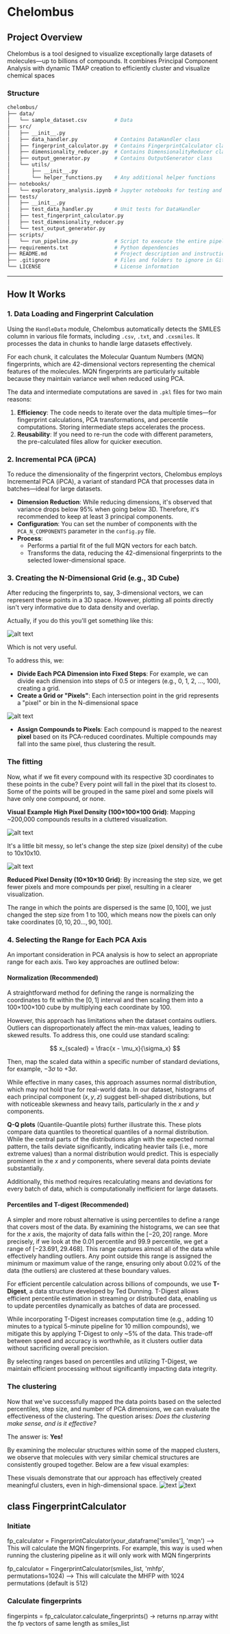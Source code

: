 # Chelombus

## Project Overview
Chelombus is a tool designed to visualize exceptionally large datasets of molecules—up to billions of compounds. It combines Principal Component Analysis with dynamic TMAP creation to efficiently cluster and visualize chemical spaces


### Structure

```bash
chelombus/
├── data/
│   └── sample_dataset.csv         # Data
├── src/
│   ├── __init__.py
│   ├── data_handler.py            # Contains DataHandler class
│   ├── fingerprint_calculator.py  # Contains FingerprintCalculator class
│   ├── dimensionality_reducer.py  # Contains DimensionalityReducer class
│   ├── output_generator.py        # Contains OutputGenerator class
│   └── utils/
│       ├── __init__.py
│       └── helper_functions.py    # Any additional helper functions
├── notebooks/
│   └── exploratory_analysis.ipynb # Jupyter notebooks for testing and analysis
├── tests/
│   ├── __init__.py
│   ├── test_data_handler.py       # Unit tests for DataHandler
│   ├── test_fingerprint_calculator.py
│   ├── test_dimensionality_reducer.py
│   └── test_output_generator.py
├── scripts/
│   └── run_pipeline.py            # Script to execute the entire pipeline
├── requirements.txt               # Python dependencies
├── README.md                      # Project description and instructions
├── .gitignore                     # Files and folders to ignore in Git
└── LICENSE                        # License information
```


---- 

## How It Works

### 1. Data Loading and Fingerprint Calculation

Using the `HandleData` module, Chelombus automatically detects the SMILES column in various file formats, including `.csv`, `.txt`, and `.cxsmiles`. It processes the data in chunks to handle large datasets effectively.

For each chunk, it calculates the Molecular Quantum Numbers (MQN) fingerprints, which are 42-dimensional vectors representing the chemical features of the molecules. MQN fingerprints are particularly suitable because they maintain variance well when reduced using PCA.

The data and intermediate computations are saved in `.pkl` files for two main reasons:

1. **Efficiency**: The code needs to iterate over the data multiple times—for fingerprint calculations, PCA transformations, and percentile computations. Storing intermediate steps accelerates the process.
2. **Reusability**: If you need to re-run the code with different parameters, the pre-calculated files allow for quicker execution.

### 2. Incremental PCA (iPCA)

To reduce the dimensionality of the fingerprint vectors, Chelombus employs Incremental PCA (iPCA), a variant of standard PCA that processes data in batches—ideal for large datasets.

- **Dimension Reduction**: While reducing dimensions, it's observed that variance drops below 95% when going below 3D. Therefore, it's recommended to keep at least 3 principal components.
- **Configuration**: You can set the number of components with the `PCA_N_COMPONENTS` parameter in the `config.py` file.
- **Process**:
    - Performs a partial fit of the full MQN vectors for each batch.
    - Transforms the data, reducing the 42-dimensional fingerprints to the selected lower-dimensional space.

### 3. Creating the N-Dimensional Grid (e.g., 3D Cube)

After reducing the fingerprints to, say, 3-dimensional vectors, we can represent these points in a 3D space. However, plotting all points directly isn't very informative due to data density and overlap.

Actually, if you do this you'll get something like this:

![alt text](images/output-1.png)

Which is not very useful. 

To address this, we:

- **Divide Each PCA Dimension into Fixed Steps**: For example, we can divide each dimension into steps of 0.5 or integers (e.g., 0, 1, 2, ..., 100), creating a grid.
- **Create a Grid or "Pixels"**: Each intersection point in the grid represents a "pixel" or bin in the N-dimensional space

![alt text](images/grid-cube.png)
 
- **Assign Compounds to Pixels**: Each compound is mapped to the nearest **pixel** based on its PCA-reduced coordinates. Multiple compounds may fall into the same pixel, thus clustering the result. 
### The fitting
Now, what if we fit every compound with its respective 3D coordinates to these points in the cube? Every point will fall in the pixel that its closest to. Some of the points will be grouped in the same pixel and some pixels will have only one compound, or none. 

**Visual** **Example**
**High Pixel Density (100×100×100 Grid)**: Mapping ~200,000 compounds results in a cluttered visualization.

![alt text](images/smiles-grid.png)



It's a little bit messy, so let's change the step size (pixel density) of the cube to 10x10x10. 

![alt text](images/smaller-grid.png)

**Reduced Pixel Density (10×10×10 Grid)**: By increasing the step size, we get fewer pixels and more compounds per pixel, resulting in a clearer visualization.

The range in which the points are dispersed is the same $[0, 100]$, we just changed the step size from 1 to 100, which means now the pixels can only take coordinates $[0, 10, 20 ..., 90, 100]$. 

### 4. Selecting the Range for Each PCA Axis

An important consideration in PCA analysis is how to select an appropriate range for each axis. Two key approaches are outlined below:

#### Normalization (Recommended)

A straightforward method for defining the range is normalizing the coordinates to fit within the $[0,1]$ interval and then scaling them into a 100×100×100 cube by multiplying each coordinate by 100. 

However, this approach has limitations when the dataset contains outliers. Outliers can disproportionately affect the min-max values, leading to skewed results. To address this, one could use standard scaling:

$$
x_{scaled} = \frac{x - \mu_x}{\sigma_x}
$$

Then, map the scaled data within a specific number of standard deviations, for example, $-3\sigma$ to $+3\sigma$.

While effective in many cases, this approach assumes normal distribution, which may not hold true for real-world data. In our dataset, histograms of each principal component $(x, y, z)$ suggest bell-shaped distributions, but with noticeable skewness and heavy tails, particularly in the $x$ and $y$ components.

**Q-Q plots** (Quantile-Quantile plots) further illustrate this. These plots compare data quantiles to theoretical quantiles of a normal distribution. While the central parts of the distributions align with the expected normal pattern, the tails deviate significantly, indicating heavier tails (i.e., more extreme values) than a normal distribution would predict. This is especially prominent in the $x$ and $y$ components, where several data points deviate substantially.

Additionally, this method requires recalculating means and deviations for every batch of data, which is computationally inefficient for large datasets.

#### Percentiles and T-digest (Recommended)

A simpler and more robust alternative is using percentiles to define a range that covers most of the data. By examining the histograms, we can see that for the $x$ axis, the majority of data falls within the $[-20, 20]$ range. More precisely, if we look at the 0.01 percentile and 99.9 percentile, we get a range of $[-23.691, 29.468]$. This range captures almost all of the data while effectively handling outliers. Any point outside this range is assigned the minimum or maximum value of the range, ensuring only about 0.02% of the data (the outliers) are clustered at these boundary values.

For efficient percentile calculation across billions of compounds, we use **T-Digest**, a data structure developed by Ted Dunning. T-Digest allows efficient percentile estimation in streaming or distributed data, enabling us to update percentiles dynamically as batches of data are processed.

While incorporating T-Digest increases computation time (e.g., adding 10 minutes to a typical 5-minute pipeline for 10 million compounds), we mitigate this by applying T-Digest to only ~5% of the data. This trade-off between speed and accuracy is worthwhile, as it clusters outlier data without sacrificing overall precision.

By selecting ranges based on percentiles and utilizing T-Digest, we maintain efficient processing without significantly impacting data integrity.

### The clustering

Now that we've successfully mapped the data points based on the selected percentiles, step size, and number of PCA dimensions, we can evaluate the effectiveness of the clustering. The question arises: _Does the clustering make sense, and is it effective?_

The answer is: **Yes!**

By examining the molecular structures within some of the mapped clusters, we observe that molecules with very similar chemical structures are consistently grouped together. Below are a few visual examples:

These visuals demonstrate that our approach has effectively created meaningful clusters, even in high-dimensional space.
![text](images/cluster_visualizations/cluster_133.png)
![text](images/cluster_visualizations/cluster_26.png)

## class FingerprintCalculator

### Initiate 
fp_calculator = FingerprintCalculator(your_dataframe['smiles'], 'mqn') --> This will calculate the MQN fingerprints. 
For example, this way is used when running the clustering pipeline as it will only work with MQN fingerprints

fp_calculator = FingerprintCalculator(smiles_list, 'mhfp', permutations=1024) --> This will calculate the MHFP with 1024 permutations (default is 512)

### Calculate fingerprints
fingerpints = fp_calculator.calculate_fingerprints() -> returns np.array witht the fp vectors of same length as smiles_list
